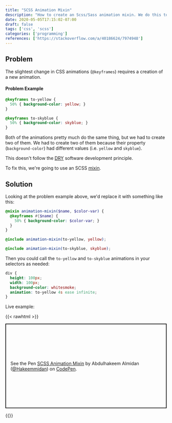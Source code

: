 ```yaml
---
title: "SCSS Animation Mixin"
description: "How to create an Scss/Sass animation mixin. We do this to follow DRY software development principle, and make our code more easily readable."
date: 2020-05-05T17:15:02-07:00
draft: false
tags: ['css', 'scss']
categories: ['programming']
references: ['https://stackoverflow.com/a/40186624/7974948']
---
```


## Problem

The slightest change in CSS animations (`@keyframes`) requires a creation of a new animation.

#### Problem Example
```SCSS
@keyframes to-yellow {
  50% { background-color: yellow; }
}

@keyframes to-skyblue {
  50% { background-color: skyblue; }
}
```

Both of the animations pretty much do the same thing, but we had to create two of them.
We had to create two of them because their property (`background-color`) had different values (i.e. `yellow` and `skyblue`). 

This doesn't follow the [DRY](https://en.wikipedia.org/wiki/Don%27t_repeat_yourself) software development principle.

To fix this, we're going to use an SCSS [mixin](https://sass-lang.com/documentation/at-rules/mixin).

## Solution
Looking at the problem example above, we'd replace it with something like this:
```SCSS
@mixin animation-mixin($name, $color-var) {
  @keyframes #{$name} {
    50% { background-color: $color-var; }
  }
}

@include animation-mixin(to-yellow, yellow);

@include animation-mixin(to-skyblue, skyblue);
```

Then you could call the `to-yellow` and `to-skyblue` animations in your selectors as needed:
```SCSS
div {
  height: 100px;
  width: 100px;
  background-color: whitesmoke;
  animation: to-yellow 4s ease infinite;
}
```

Live example:
<!-- CodePen -->
{{< rawhtml >}}
  <p class="codepen" data-height="265" data-theme-id="dark" data-default-tab="css,result" data-user="Hakeemmidan" data-slug-hash="OJPaezR" style="height: 265px; box-sizing: border-box; display: flex; align-items: center; justify-content: center; border: 2px solid; margin: 1em 0; padding: 1em;" data-pen-title="SCSS Animation Mixin">
    <span>See the Pen <a href="https://codepen.io/Hakeemmidan/pen/OJPaezR">
    SCSS Animation Mixin</a> by Abdulhakeem Almidan (<a href="https://codepen.io/Hakeemmidan">@Hakeemmidan</a>)
    on <a href="https://codepen.io">CodePen</a>.</span>
  </p>
  <script async src="https://static.codepen.io/assets/embed/ei.js"></script>
{{</ rawhtml >}}